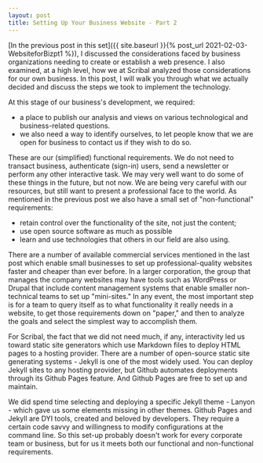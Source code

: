 ```yaml
---
layout: post
title: Setting Up Your Business Website - Part 2  
---
```


[In the previous post in this set]({{ site.baseurl }}{% post_url 2021-02-03-WebsiteforBizpt1 %}), I discussed the considerations faced by business organizations needing to create or establish a web presence. I also examined, at a high level, how we at Scribal analyzed those considerations for our own business. In this post, I will walk you through what we actually decided and discuss the steps we took to implement the technology.
<!--excerpt-->

At this stage of our business's development, we required: 
- a place to publish our analysis and views on various technological and business-related questions. 
- we also need a way to identify ourselves, to let people know that we are open for business to contact us if they wish to do so.

These are our (simplified) functional requirements. We do not need to transact business, authenticate (sign-in) users, send a newsletter or perform any other interactive task. We may very well want to do some of these things in the future, but not now. We are being very careful with our resources, but still want to present a professional face to the world. As mentioned in the previous post we also have a small set of "non-functional" requirements: 
- retain control over the functionality of the site, not just the content;
- use open source software as much as possible
- learn and use technologies that others in our field are also using.

There are a number of available commercial services mentioned in the last post which enable small businesses to set up professional-quality websites faster and cheaper than ever before. In a larger corporation, the group that manages the company websites may have tools such as WordPress or Drupal that include content management systems that enable smaller non-technical teams to set up "mini-sites."  In any event, the most important step is for a team to query itself as to what functionality it really needs in a website, to get those requirements down on "paper," and then to analyze the goals and select the simplest way to accomplish them.

For Scribal, the fact that we did not need much, if any, interactivity led us toward static site generators which use Markdown files to deploy HTML pages to a hosting provider. There are a number of open-source static site generating systems - Jekyll is one of the most widely used. You can deploy Jekyll sites to any hosting provider, but Github automates deployments through its Github Pages feature. And Github Pages are free to set up and maintain.

We did spend time selecting and deploying a specific Jekyll theme - Lanyon - which gave us some elements missing in other themes. Github Pages and Jekyll are DYI tools, created and beloved by developers. They require a certain code savvy and willingness to modify configurations at the command line. So this set-up probably doesn't work for every corporate team or business, but for us it meets both our functional and non-functional requirements.


